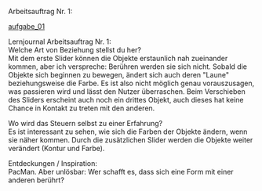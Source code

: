 Arbeitsauftrag Nr. 1:

[aufgabe_01](https://regulahuber.github.io/code_and_design/aufgabe_01)

Lernjournal Arbeitsauftrag Nr. 1:<br>
Welche Art von Beziehung stellst du her?<br>
Mit dem erste Slider können die Objekte erstaunlich nah zueinander kommen, aber ich verspreche: Berühren werden sie sich nicht. Sobald die Objekte sich beginnen zu bewegen, ändert sich auch deren "Laune" beziehungsweise die Farbe. Es ist also nicht möglich genau vorauszusagen, was passieren wird und lässt den Nutzer überraschen. Beim Verschieben des Sliders erscheint auch noch ein drittes Objekt, auch dieses hat keine Chance in Kontakt zu treten mit den anderen.

Wo wird das Steuern selbst zu einer Erfahrung?<br>
Es ist interessant zu sehen, wie sich die Farben der Objekte ändern, wenn sie näher kommen. Durch die zusätzlichen Slider werden die Objekte weiter verändert (Kontur und Farbe).

Entdeckungen / Inspiration:<br>
PacMan. Aber unlösbar: Wer schafft es, dass sich eine Form mit einer anderen berührt?
